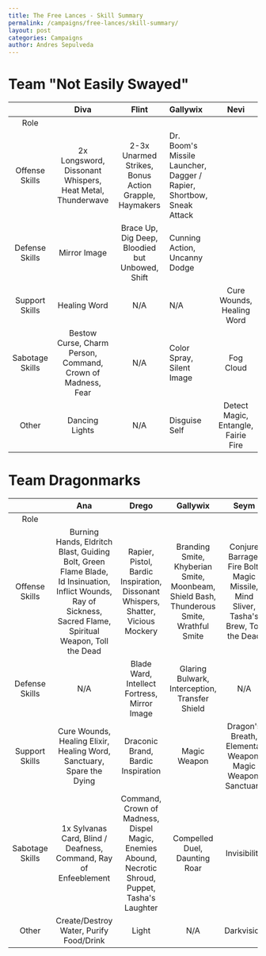 ```yaml
---
title: The Free Lances - Skill Summary
permalink: /campaigns/free-lances/skill-summary/
layout: post
categories: Campaigns
author: Andres Sepulveda
---
```


# Team "Not Easily Swayed"

|    | Diva | Flint | Gallywix | Nevi |
|:--:|:----:|:-----:|:---------|:----:|
|Role|      |       |          |      | 
|Offense Skills| 2x Longsword, Dissonant Whispers, Heat Metal, Thunderwave | 2-3x Unarmed Strikes, Bonus Action Grapple, Haymakers | Dr. Boom's Missile Launcher, Dagger / Rapier, Shortbow, Sneak Attack | |
|Defense Skills| Mirror Image | Brace Up, Dig Deep, Bloodied but Unbowed, Shift | Cunning Action, Uncanny Dodge | |
|Support Skills| Healing Word | N/A | N/A | Cure Wounds, Healing Word | 
|Sabotage Skills| Bestow Curse, Charm Person, Command, Crown of Madness, Fear | N/A | Color Spray, Silent Image | Fog Cloud | 
| Other | Dancing Lights | N/A | Disguise Self | Detect Magic, Entangle, Fairie Fire | 

# Team Dragonmarks

|   | Ana | Drego | Gallywix | Seym | 
|:-:|:---:|:-----:|:--------:|:----:|
|Role|    |       |          |      |
|Offense Skills|Burning Hands, Eldritch Blast, Guiding Bolt, Green Flame Blade, Id Insinuation, Inflict Wounds, Ray of Sickness, Sacred Flame, Spiritual Weapon, Toll the Dead| Rapier, Pistol, Bardic Inspiration, Dissonant Whispers, Shatter, Vicious Mockery|Branding Smite, Khyberian Smite, Moonbeam, Shield Bash, Thunderous Smite, Wrathful Smite| Conjure Barrage, Fire Bolt, Magic Missile, Mind Sliver, Tasha's Brew, Toll the Dead |
|Defense Skills| N/A | Blade Ward, Intellect Fortress, Mirror Image| Glaring Bulwark, Interception, Transfer Shield| N/A|
|Support Skills|Cure Wounds, Healing Elixir, Healing Word, Sanctuary, Spare the Dying|Draconic Brand, Bardic Inspiration| Magic Weapon | Dragon's Breath, Elemental Weapon, Magic Weapon, Sanctuary|
|Sabotage Skills| 1x Sylvanas Card, Blind / Deafness, Command, Ray of Enfeeblement | Command, Crown of Madness, Dispel Magic, Enemies Abound, Necrotic Shroud, Puppet, Tasha's Laughter| Compelled Duel, Daunting Roar | Invisibility |
| Other | Create/Destroy Water, Purify Food/Drink | Light | N/A | Darkvision | 